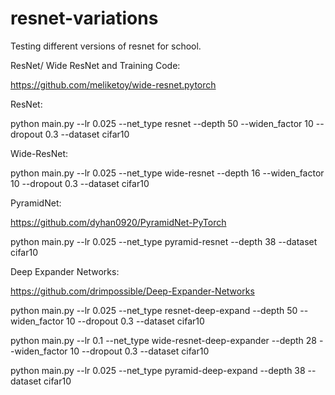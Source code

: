 # resnet-variations
Testing different versions of resnet for school.

ResNet/ Wide ResNet and Training Code:

https://github.com/meliketoy/wide-resnet.pytorch

ResNet:

python main.py --lr 0.025 --net_type resnet --depth 50 --widen_factor 10 --dropout 0.3 --dataset cifar10

Wide-ResNet:

python main.py --lr 0.025 --net_type wide-resnet --depth 16 --widen_factor 10 --dropout 0.3 --dataset cifar10

PyramidNet:

https://github.com/dyhan0920/PyramidNet-PyTorch

python main.py --lr 0.025 --net_type pyramid-resnet --depth 38 --dataset cifar10

Deep Expander Networks:

https://github.com/drimpossible/Deep-Expander-Networks

python main.py --lr 0.025 --net_type resnet-deep-expand --depth 50 --widen_factor 10 --dropout 0.3 --dataset cifar10

python main.py --lr 0.1 --net_type wide-resnet-deep-expander --depth 28 --widen_factor 10 --dropout 0.3 --dataset cifar10 

python main.py --lr 0.025 --net_type pyramid-deep-expand --depth 38 --dataset cifar10

